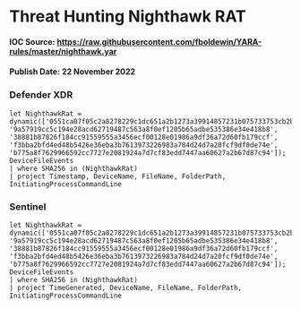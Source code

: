 # Threat Hunting Nighthawk RAT

#### IOC Source: https://raw.githubusercontent.com/fboldewin/YARA-rules/master/nighthawk.yar
#### Publish Date: 22 November 2022

### Defender XDR

```
let NighthawkRat = dynamic(['0551ca07f05c2a8278229c1dc651a2b1273a39914857231b075733753cb2b988', '9a57919cc5c194e28acd62719487c563a8f0ef1205b65adbe535386e34e418b8', '38881b87826f184cc91559555a3456ecf00128e01986a9df36a72d60fb179ccf', 'f3bba2bfd4ed48b5426e36eba3b7613973226983a784d24d7a20fcf9df0de74e', 'b775a8f7629966592cc7727e2081924a7d7cf83edd7447aa60627a2b67d87c94']);
DeviceFileEvents
| where SHA256 in (NighthawkRat)
| project Timestamp, DeviceName, FileName, FolderPath, InitiatingProcessCommandLine
```
### Sentinel
```
let NighthawkRat = dynamic(['0551ca07f05c2a8278229c1dc651a2b1273a39914857231b075733753cb2b988', '9a57919cc5c194e28acd62719487c563a8f0ef1205b65adbe535386e34e418b8', '38881b87826f184cc91559555a3456ecf00128e01986a9df36a72d60fb179ccf', 'f3bba2bfd4ed48b5426e36eba3b7613973226983a784d24d7a20fcf9df0de74e', 'b775a8f7629966592cc7727e2081924a7d7cf83edd7447aa60627a2b67d87c94']);
DeviceFileEvents
| where SHA256 in (NighthawkRat)
| project TimeGenerated, DeviceName, FileName, FolderPath, InitiatingProcessCommandLine
```



